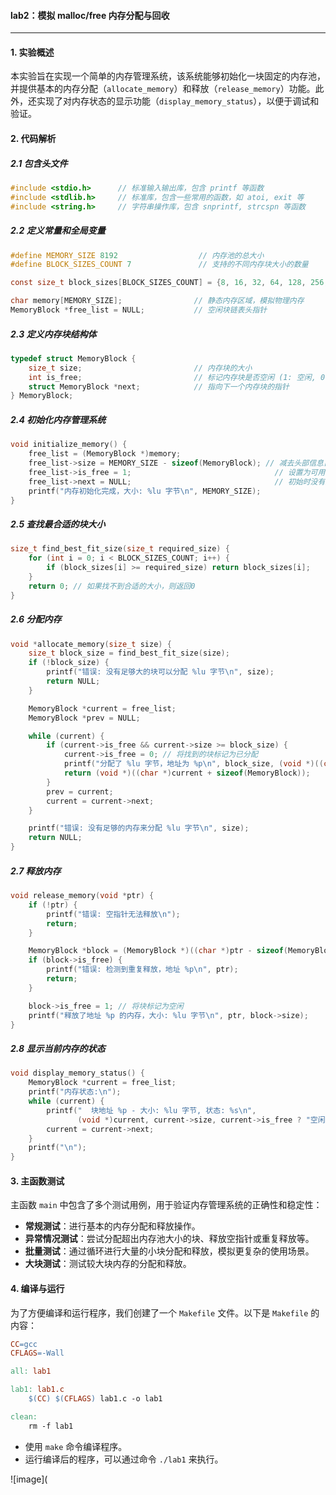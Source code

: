 #### lab2：模拟 malloc/free 内存分配与回收
---

#### 1. 实验概述

本实验旨在实现一个简单的内存管理系统，该系统能够初始化一块固定的内存池，并提供基本的内存分配（`allocate_memory`）和释放（`release_memory`）功能。此外，还实现了对内存状态的显示功能（`display_memory_status`），以便于调试和验证。

#### 2. 代码解析

##### 2.1 包含头文件

```c
#include <stdio.h>      // 标准输入输出库，包含 printf 等函数
#include <stdlib.h>     // 标准库，包含一些常用的函数，如 atoi, exit 等
#include <string.h>     // 字符串操作库，包含 snprintf, strcspn 等函数
```

##### 2.2 定义常量和全局变量

```c
#define MEMORY_SIZE 8192                  // 内存池的总大小
#define BLOCK_SIZES_COUNT 7               // 支持的不同内存块大小的数量

const size_t block_sizes[BLOCK_SIZES_COUNT] = {8, 16, 32, 64, 128, 256, 512}; // 定义支持的固定内存块大小

char memory[MEMORY_SIZE];                // 静态内存区域，模拟物理内存
MemoryBlock *free_list = NULL;           // 空闲块链表头指针
```

##### 2.3 定义内存块结构体

```c
typedef struct MemoryBlock {
    size_t size;                         // 内存块的大小
    int is_free;                         // 标记内存块是否空闲 (1: 空闲, 0: 已分配)
    struct MemoryBlock *next;            // 指向下一个内存块的指针
} MemoryBlock;
```

##### 2.4 初始化内存管理系统

```c
void initialize_memory() {
    free_list = (MemoryBlock *)memory;
    free_list->size = MEMORY_SIZE - sizeof(MemoryBlock); // 减去头部信息占用的空间
    free_list->is_free = 1;                                // 设置为可用状态
    free_list->next = NULL;                                // 初始时没有其他块
    printf("内存初始化完成，大小: %lu 字节\n", MEMORY_SIZE);
}
```

##### 2.5 查找最合适的块大小

```c
size_t find_best_fit_size(size_t required_size) {
    for (int i = 0; i < BLOCK_SIZES_COUNT; i++) {
        if (block_sizes[i] >= required_size) return block_sizes[i];
    }
    return 0; // 如果找不到合适的大小，则返回0
}
```

##### 2.6 分配内存

```c
void *allocate_memory(size_t size) {
    size_t block_size = find_best_fit_size(size);
    if (!block_size) {
        printf("错误: 没有足够大的块可以分配 %lu 字节\n", size);
        return NULL;
    }

    MemoryBlock *current = free_list;
    MemoryBlock *prev = NULL;

    while (current) {
        if (current->is_free && current->size >= block_size) {
            current->is_free = 0; // 将找到的块标记为已分配
            printf("分配了 %lu 字节，地址为 %p\n", block_size, (void *)((char *)current + sizeof(MemoryBlock)));
            return (void *)((char *)current + sizeof(MemoryBlock));
        }
        prev = current;
        current = current->next;
    }

    printf("错误: 没有足够的内存来分配 %lu 字节\n", size);
    return NULL;
}
```

##### 2.7 释放内存

```c
void release_memory(void *ptr) {
    if (!ptr) {
        printf("错误: 空指针无法释放\n");
        return;
    }

    MemoryBlock *block = (MemoryBlock *)((char *)ptr - sizeof(MemoryBlock)); // 回退到块头部
    if (block->is_free) {
        printf("错误: 检测到重复释放，地址 %p\n", ptr);
        return;
    }

    block->is_free = 1; // 将块标记为空闲
    printf("释放了地址 %p 的内存，大小: %lu 字节\n", ptr, block->size);
}
```

##### 2.8 显示当前内存的状态

```c
void display_memory_status() {
    MemoryBlock *current = free_list;
    printf("内存状态:\n");
    while (current) {
        printf("  块地址 %p - 大小: %lu 字节, 状态: %s\n",
               (void *)current, current->size, current->is_free ? "空闲" : "已分配");
        current = current->next;
    }
    printf("\n");
}
```

#### 3. 主函数测试

主函数 `main` 中包含了多个测试用例，用于验证内存管理系统的正确性和稳定性：

- **常规测试**：进行基本的内存分配和释放操作。
- **异常情况测试**：尝试分配超出内存池大小的块、释放空指针或重复释放等。
- **批量测试**：通过循环进行大量的小块分配和释放，模拟更复杂的使用场景。
- **大块测试**：测试较大块内存的分配和释放。

#### 4. 编译与运行

为了方便编译和运行程序，我们创建了一个 `Makefile` 文件。以下是 `Makefile` 的内容：

```makefile
CC=gcc
CFLAGS=-Wall

all: lab1

lab1: lab1.c
	$(CC) $(CFLAGS) lab1.c -o lab1

clean:
	rm -f lab1
```

- 使用 `make` 命令编译程序。
- 运行编译后的程序，可以通过命令 `./lab1` 来执行。

![image](
